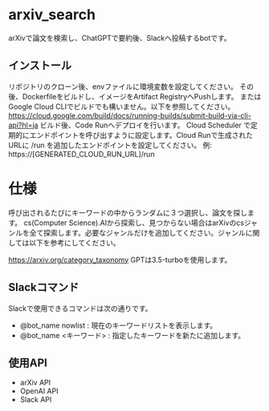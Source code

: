 # arxiv_search
arXivで論文を検索し、ChatGPTで要約後、Slackへ投稿するbotです。

## インストール
リポジトリのクローン後、envファイルに環境変数を設定してください。
その後、Dockerfileをビルドし、イメージをArtifact RegistryへPushします。
またはGoogle Cloud CLIでビルドでも構いません。以下を参照してください。
https://cloud.google.com/build/docs/running-builds/submit-build-via-cli-api?hl=ja
ビルド後、Code Runへデプロイを行います。
Cloud Scheduler で定期的にエンドポイントを呼び出すように設定します。Cloud Runで生成されたURLに /run を追加したエンドポイントを設定してください。
例: https://[GENERATED_CLOUD_RUN_URL]/run

# 仕様
呼び出されるたびにキーワードの中からランダムに３つ選択し、論文を探します。
cs(Computer Science).AIから探索し、見つからない場合はarXivのcsジャンルを全て探索します。必要なジャンルだけを追加してください。ジャンルに関しては以下を参考にしてください。

https://arxiv.org/category_taxonomy
GPTは3.5-turboを使用します。

## Slackコマンド
Slackで使用できるコマンドは次の通りです。
-	@bot_name nowlist : 現在のキーワードリストを表示します。
- @bot_name <キーワード> : 指定したキーワードを新たに追加します。

## 使用API
- arXiv API
- OpenAI API
- Slack API
